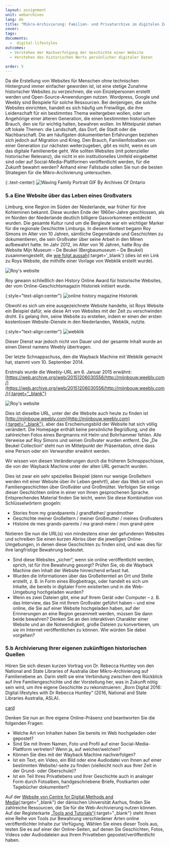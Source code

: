 ```yaml
---
layout: assignment
unit: webarchives
lang: de
title: "Mikro-Archivierung: Familien- und Privatarchive im digitalen Zeitalter"
cover:
tags:
documents:
  -  digital-lifestyles
outcomes:
  - Verstehen der Nachverfolgung der Geschichte einer Website
  - Verstehen des historischen Werts persönlicher digitaler Daten

order: 5
---
```

Da die Erstellung von Websites für Menschen ohne technischen Hintergrund immer einfacher geworden ist, ist eine stetige Zunahme historischer Websites zu verzeichnen, die von Einzelpersonen erstellt werden und Open-Source-Anwendungen nutzen. Wordpress, Google und Weebly sind Beispiele für solche Ressourcen. Bei denjenigen, die solche Websites einrichten, handelt es sich häufig um Freiwillige, die ihre Leidenschaft für ein bestimmtes Thema weitergeben wollen, oder um Angehörige einer älteren Generation, die einen bestimmten historischen Brauch, den sie für wichtig halten, bewahren wollen. Im Mittelpunkt stehen oft lokale Themen: die Landschaft, das Dorf, die Stadt oder die Nachbarschaft. Die am häufigsten dokumentierten Erfahrungen beziehen sich jedoch auf Migration und Krieg. Den Brauch, Familienfotoalben von einer Generation zur nächsten weiterzugeben, gibt es nicht, wenn es um das digitale Familienerbe geht. Wie sollten Websites (mit potenzieller historischer Relevanz), die nicht in ein institutionelles Umfeld eingebettet sind oder auf Social-Media-Plattformen veröffentlicht werden, für die Zukunft bewahrt werden? Anhand einer Fallstudie sollen Sie nun die besten Strategien für die Mikro-Archivierung untersuchen.

{:.text-center}
![Waving Family Portrait GIF By Archives Of Ontario](https://i.giphy.com/media/9XWiUASpHCdeTQZDWV/giphy.webp "Waving Family Portrait GIF By Archives Of Ontario")

<!-- more -->

<!-- briefing-student -->

### 5.a Eine Website über das Leben eines Großvaters
<!-- section-contents -->

Limburg, eine Region im Süden der Niederlande, war früher für ihre Kohleminen bekannt. Diese wurden Ende der 1960er-Jahre geschlossen, als im Norden der Niederlande deutlich billigere Gasvorkommen entdeckt wurden. Die gesamte Kultur rund um die Bergleute war ein wichtiger Marker für die regionale Geschichte Limburgs. In diesem Kontext begann Roy Simons im Alter von 10 Jahren, sämtliche Gegenstände und Geschichten zu dokumentieren, die sein Großvater über seine Arbeit in den Minen aufbewahrt hatte. Im Jahr 2012, im Alter von 16 Jahren, hatte Roy die Website Mijn Museum – De Beukel (Bergbaumuseum – De Beukel) zusammengestellt, die [wie folgt aussah](https://web.archive.org/web/20061213192809/http://www.webklik.nl/index.php){:target='_blank'} (dies ist ein Link zu Roys Website, die mithilfe einer Vorlage von Webklik erstellt wurde).

![Roy's website](/../../assets/images/BeukelB.png "Roy's website")


Roy gewann schließlich den History Online Award für historische Websites, der vom Online-Geschichtsmagazin Historiek initiiert wurde.

{:style="text-align:center"}
![online history magazine Historiek](/../../assets/images/Historiek.png "online history magazine Historiek")

Obwohl es sich um eine ausgezeichnete Website handelte, ist Roys Website ein Beispiel dafür, wie diese Art von Websites mit der Zeit zu verschwinden droht. Es gelang ihm, seine Website zu erstellen, indem er einen der ersten kostenlosen Website-Dienste in den Niederlanden, Webklik, nutzte.

{:style="text-align:center"}
![webklik](/../../assets/images/webklik.png "webklik")


Dieser Dienst war jedoch nicht von Dauer und der gesamte Inhalt wurde an einen Dienst namens Weebly übertragen.

Der letzte Schnappschuss, den die Wayback Machine mit Webklik gemacht hat, stammt vom 10. September 2014.

Erstmals wurde die Weebly-URL am 6. Januar 2015 erwähnt: [https://web.archive.org/web/20151206030556/http://mijnbouw.weebly.com/](https://web.archive.org/web/20151206030556/http://mijnbouw.weebly.com/){:target="_blank"}

![Roy's website](/../../assets/images/BeukelA.png "Roy's website")

Dies ist dieselbe URL, unter der die Website auch heute zu finden ist [http://mijnbouw.weebly.com](http://mijnbouw.weebly.com){:target="_blank"}, aber das Erscheinungsbild der Website hat sich völlig verändert. Die Homepage enthält keine persönliche Begrüßung, und die zahlreichen Fotos eines Bergmanns mit Helm und Bohrhammer fehlen. Alle Verweise auf Roy Simons und seinen Großvater wurden entfernt. Die „De Beukel Collection“ steht nun im Mittelpunkt der Präsentation, ohne dass eine Person oder ein Verwandter erwähnt werden.

Wir wissen von diesen Veränderungen durch die früheren Schnappschüsse, die von der Wayback Machine unter der alten URL gemacht wurden.

Dies ist zwar ein sehr spezielles Beispiel (denn nur wenige Großeltern werden mit einer Website über ihr Leben geehrt!), aber das Web ist voll von Familiengeschichten über Großväter und Großmütter. Verfolgen Sie einige dieser Geschichten online in einer von Ihnen gesprochenen Sprache. Entsprechendes Material finden Sie leicht, wenn Sie diese Kombination von Schlüsselwörtern googeln:
- Stories from my grandparents / grandfather/ grandmother
- Geschichte meiner Großeltern / meiner Großmutter / meines Großvaters
- Histoire de mes grands-parents / ma grand-mère / mon grand-père

Notieren Sie nun die URL(s) von mindestens einer der gefundenen Websites und schreiben Sie einen kurzen Abriss über die jeweiligen Online-Umgebungen, in denen diese Geschichten zu finden sind, und was dies für ihre langfristige Bewahrung bedeutet.
- Sind diese Websites „sicher“, wenn sie online veröffentlicht werden, sprich, ist für ihre Bewahrung gesorgt? Prüfen Sie, ob die Wayback Machine den Inhalt der Website hinreichend erfasst hat.
- Wurden die Informationen über das Großelternteil an Ort und Stelle erstellt, z. B. in Form eines Blogbeitrags, oder handelt es sich um Inhalte, die bereits in digitaler Form existierten und in die Web-Umgebung hochgeladen wurden?
- Wenn es zwei Dateien gibt, eine auf Ihrem Gerät oder Computer – z. B. das Interview, das Sie mit Ihrem Großvater geführt haben – und eine online, die Sie auf einer Website hochgeladen haben, auf der Erinnerungen an eine Region gesammelt werden, müssen Sie dann beide bewahren? Denken Sie an den interaktiven Charakter einer Website und an die Notwendigkeit, große Dateien zu konvertieren, um sie im Internet veröffentlichen zu können. Wie würden Sie dabei vorgehen?

<!-- section -->

### 5.b Archivierung Ihrer eigenen zukünftigen historischen Quellen
<!-- section-contents -->

Hören Sie sich diesen kurzen Vortrag von Dr. Rebecca Huntley von den National and State Libraries of Australia über Mikro-Archivierung auf Familienebene an. Darin stellt sie eine Verbindung zwischen dem Rückblick auf ihre Familiengeschichte und der Vorstellung her, was in Zukunft nötig sein wird, um ihre eigene Geschichte zu rekonstruieren: „Born Digital 2016: Digital lifestyles with Dr Rebecca Huntley“ (2016, National and State Libraries Australia, ASLA).

[card](digital-lifestyles)

Denken Sie nun an Ihre eigene Online-Präsenz und beantworten Sie die folgenden Fragen:
- Welche Art von Inhalten haben Sie bereits im Web hochgeladen oder gepostet?
- Sind Sie mit Ihrem Namen, Foto und Profil auf einer Social-Media-Plattform vertreten? Wenn ja, auf welcher/welchen?
- Können Sie dies mit der Wayback Machine nachverfolgen?
- Ist ein Text, ein Video, ein Bild oder eine Audiodatei von Ihnen auf einer bestimmten Website/-seite zu finden (vielleicht noch aus Ihrer Zeit in der Grund- oder Oberschule)?
- Ist ein Teil Ihres Privatlebens und Ihrer Geschichte auch in analoger Form durch Fotoalben, handgeschriebene Briefe, Postkarten oder Tagebücher dokumentiert?


Auf der [Website von Centre for Digital Methods and Media](https://cc.au.dk/en/cdmm){:target="_blank"} der dänischen Universität Aarhus, finden Sie zahlreiche Ressourcen, die Sie für die Web-Archivierung nutzen können. Auf der Registerkarte [„Tools and Tutorials“](https://cc.au.dk/en/cdmm/tools-and-tutorials/data-collection){:target="_blank"} steht Ihnen eine Reihe von Tools zur Bewahrung verschiedener Arten online veröffentlichter Inhalte zur Verfügung. Wählen Sie eines dieser Tools aus, testen Sie es auf einer der Online-Seiten, auf denen Sie Geschichten, Fotos, Videos oder Audiodateien aus Ihrem Privatleben gepostet/veröffentlicht haben.

<!-- briefing-teacher -->

